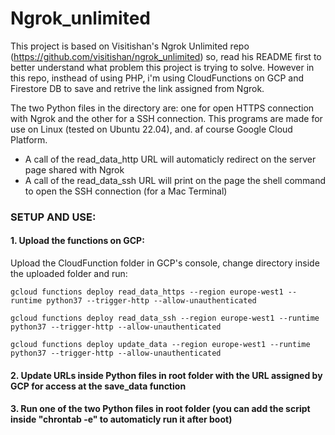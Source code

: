 # Ngrok_unlimited
This project is based on Visitishan's Ngrok Unlimited repo (https://github.com/visitishan/ngrok_unlimited) so, read his README first to better understand what problem this project is trying to solve.
However in this repo, insthead of using PHP, i'm using CloudFunctions on GCP and Firestore DB to save and retrive the link assigned from Ngrok.

The two Python files in the directory are: one for open HTTPS connection with Ngrok and the other for a SSH connection. This programs are made for use on Linux (tested on Ubuntu 22.04), and. af course Google Cloud Platform.

- A call of the read_data_http URL will automaticly redirect on the server page shared with Ngrok
- A call of the read_data_ssh URL will print on the page the shell command to open the SSH connection (for a Mac Terminal)

### SETUP AND USE:
#### 1. Upload the functions on GCP:
Upload the CloudFunction folder in GCP's console, change directory inside the uploaded folder and run:
```
gcloud functions deploy read_data_https --region europe-west1 --runtime python37 --trigger-http --allow-unauthenticated
```
```
gcloud functions deploy read_data_ssh --region europe-west1 --runtime python37 --trigger-http --allow-unauthenticated
```
```
gcloud functions deploy update_data --region europe-west1 --runtime python37 --trigger-http --allow-unauthenticated
```
#### 2. Update URLs inside Python files in root folder with the URL assigned by GCP for access at the save_data function
#### 3. Run one of the two Python files in root folder (you can add the script inside "chrontab -e" to automaticly run it after boot)
